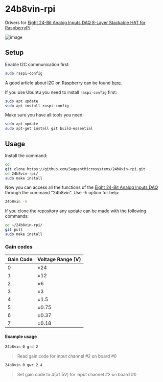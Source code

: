 # 24b8vin-rpi

Drivers for [Eight 24-Bit Analog Inputs DAQ 8-Layer Stackable HAT for RaspberryPi](https://sequentmicrosystems.com/products/eight-24-bit-analog-inputs-daq-8-layer-stackable-hat-for-raspberry-pi)

![image](https://github.com/user-attachments/assets/853b57af-b7a1-4809-9c44-6f8753f03398)

## Setup

Enable I2C communication first:
```bash
sudo raspi-config
```
A good article about I2C on Raspberry can be found [here](https://www.raspberrypi-spy.co.uk/2014/11/enabling-the-i2c-interface-on-the-raspberry-pi/).

If you use Ubuntu you need to install `raspi-config` first:
```bash
sudo apt update
sudo apt install raspi-config
```

Make sure you have all tools you need:
```bash
sudo apt update
sudo apt-get install git build-essential
```

## Usage

Install the command:
```bash
cd
git clone https://github.com/SequentMicrosystems/24b8vin-rpi.git
cd 24b8vin-rpi/
sudo make install
```

Now you can access all the functions of the [Eight 24-Bit Analog Inputs DAQ](https://sequentmicrosystems.com/products/eight-24bit-analog-inputs-daq-8-layer-stackable-hat-for-raspberry-pi) through the command "24b8vin". Use -h option for help:
```bash
24b8vin -h
```

If you clone the repository any update can be made with the following commands:
```bash
cd ~/24b8vin-rpi/  
git pull
sudo make install
```


### Gain codes

| **Gain Code** | **Voltage Range (V)** |
|---------------|-------------------------|
| 0             | ±24                     |
| 1             | ±12                     |
| 2             | ±6                      |
| 3             | ±3                      |
| 4             | ±1.5                    |
| 5             | ±0.75                   |
| 6             | ±0.37                   |
| 7             | ±0.18                   |

#### Example usage
```bash
24b8vin 0 grd 2
```
> Read gain code for input channel #2 on board #0

```bash
24b8vin 0 gwr 2 4
```
> Set gain code to 4(±1.5V) for input channel #2 on board #0
